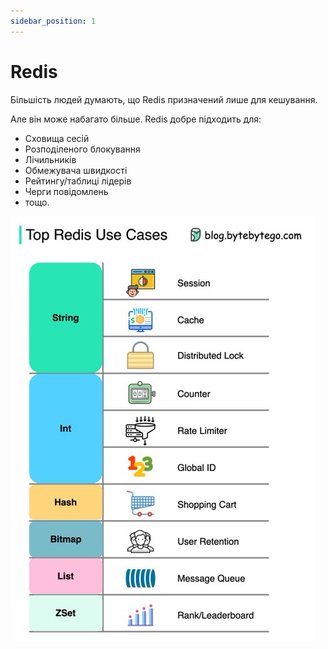 ```yaml
---
sidebar_position: 1
---
```


# Redis

Більшість людей думають, що Redis призначений лише для кешування.

Але він може набагато більше. Redis добре підходить для:

- Сховища сесій
- Розподіленого блокування
- Лічильників
- Обмежувача швидкості
- Рейтингу/таблиці лідерів
- Черги повідомлень
- тощо.

![](./images/redis.png)
